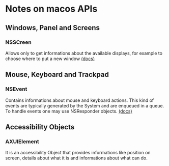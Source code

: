 # Notes on macos APIs


## Windows, Panel and Screens


### NSSCreen

Allows only to get informations about the available displays, for example to choose where to put a new window [(docs)](https://developer.apple.com/documentation/appkit/nsscreen)



## Mouse, Keyboard and Trackpad

### NSEvent

Contains informations about mouse and keyboard actions. This kind of events are typically generated by the System and are enqueued in a queue. To handle events one may use NSResponder objects. [(docs)](https://developer.apple.com/documentation/appkit/nsevent)



## Accessibility Objects

### AXUIElement

It is an accessibility Object that provides informations like position on screen, details about what it is and informations about what can do.